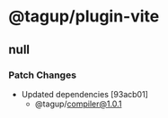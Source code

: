 # @tagup/plugin-vite

## null

### Patch Changes

- Updated dependencies [93acb01]
  - @tagup/compiler@1.0.1
